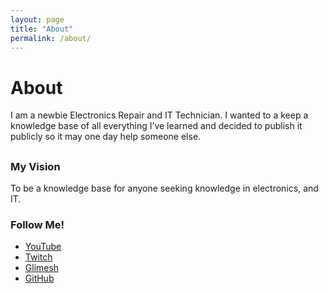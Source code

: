 ```yaml
---
layout: page
title: "About"
permalink: /about/
---
```


# About

I am a newbie Electronics Repair and IT Technician. I wanted to a keep a knowledge base of all everything I’ve learned and decided to publish it publicly so it may one day help someone else.

## 

### My Vision

To be a knowledge base for anyone seeking knowledge in electronics, and IT.



### Follow Me! 

- [YouTube](https://www.youtube.com/channel/UC1DmNsVZi4ETPQ57kNw7EeA)
- [Twitch](https://www.twitch.tv/nkrepair)
- [Glimesh](https://glimesh.tv/nkrepair)
- [GitHub](https://github.com/nkREPAIR)

